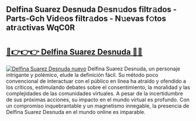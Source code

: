 ## Delfina Suarez Desnuda D𝚎sn𝚞dos filtr𝚊dos - Parts-Gch Vid𝚎os filtr𝚊dos - N𝚞evas f𝚘tos atr𝚊ctivas WqC0R

# <h2><a href="http://mb3s9d.tromn.icu/?c=Delfina+Suarez+Desnuda">🔗👉👉👉 Delfina Suarez Desnuda 🔗🔗</a></h2>

[![Delfina Suarez Desnuda nuevo](https://i.imgur.com/pEAQMta.gif)](http://mb3s9d.tromn.icu/?c=Delfina+Suarez+Desnuda)
Delfina Suarez Desnuda, un personaje intrigante y polémico, elude la definición fácil. Su método poco convencional de interactuar con el público en línea ha atraído y ofendido a los críticos, estimulando debates sobre el consentimiento, la moralidad y las complejidades de las comunidades virtuales. A pesar de la incertidumbre de sus próximas acciones, su impacto en el mundo virtual es profundo. Con un compromiso inquebrantable y un magnetismo innegable, la presencia de Delfina Suarez Desnuda en el mundo online es imparable.

